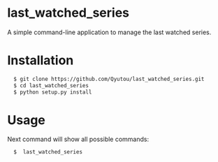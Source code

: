 # last_watched_series
A simple command-line application to manage the last watched series.

# Installation

```bash
  $ git clone https://github.com/Qyutou/last_watched_series.git
  $ cd last_watched_series
  $ python setup.py install
```

# Usage
Next command will show all possible commands:
```bash
  $  last_watched_series
```
